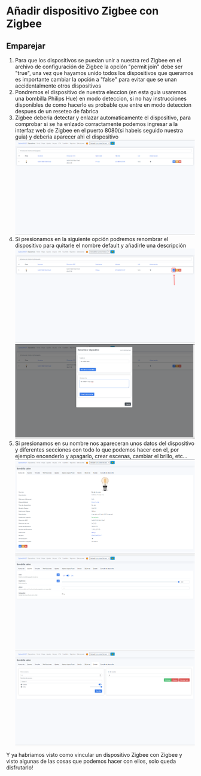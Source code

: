 # Añadir dispositivo Zigbee con Zigbee

## Emparejar

1. Para que los dispositivos se puedan unir a nuestra red Zigbee en el archivo de configuración de Zigbee la opción "permit join" debe ser "true", una vez que hayamos unido todos los dispositivos que queramos es importante cambiar la opción a "false" para evitar que se unan accidentalmente otros dispositivos
2. Pondremos el dispositivo de nuestra eleccion (en esta guia usaremos una bombilla Philips Hue) en modo deteccion, si no hay instrucciones disponibles de como hacerlo es probable que entre en modo deteccion despues de un reseteo de fabrica
3. Zigbee deberia detectar y enlazar automaticamente el dispositivo, para comprobar si se ha enlzado corractamente podemos ingresar a la interfaz web de Zigbee en el puerto 8080(si habeis seguido nuestra guia) y deberia aparecer ahi el dispositivo
![Imagen GIT](imagenes/dz.png)
4. Si presionamos en la siguiente opción podremos renombrar el dispositivo para quitarle el nombre default y añadirle una descripción
![Imagen GIT](imagenes/dz2.png)
![Imagen GIT](imagenes/dz3.png)
5. Si presionamos en su nombre nos apareceran unos datos del dispositivo y diferentes secciones con todo lo que podemos hacer con el, por ejemplo encenderlo y apagarlo, crear escenas, cambiar el brillo, etc...
![Imagen GIT](imagenes/dz4.png)
![Imagen GIT](imagenes/dz5.png)
![Imagen GIT](imagenes/dz6.png)

Y ya habriamos visto como vincular un dispositivo Zigbee con Zigbee y visto algunas de las cosas que podemos hacer con ellos, solo queda disfrutarlo!
